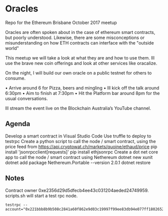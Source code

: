 # Oracles
Repo for the Ethereum Brisbane October 2017 meetup

Oracles are often spoken about in the case of ethereum smart contracts, but poorly understood.  Likewise, there are some misconceptions or misunderstanding on how ETH contracts can interface with the "outside world"

This meetup we will take a look at what they are and how to use them. Ill use the brave new coin offerings and look at other services like oracalize.

On the night, I will build our own oracle on a public testnet for others to consume.

• Arrive around 6 for Pizza, beers and mingling
• Ill kick off the talk around 6:30pm
• Aim to finish at 7:30pm
• Hit the Platform bar around 8pm for the usual conversations.

Ill stream the event live on the Blockchain Australia’s YouTube channel.

## Agenda

Develop a smart contract in Visual Studio Code
Use truffle to deploy to testrpc
Create a python script to call the node / smart contract, using the price feed from https://api.cryptowat.ch/markets/quoine/ethaud/price
    pip install 'jsonrpcclient[requests]'
    pip install ethjsonrpc
Create a dot net core app to call the node / smart contract using Nethereum
    dotnet new xunit
    dotnet add package Nethereum.Portable --version 2.0.1
    dotnet restore
    

## Notes
Contract owner 0xe2356d29d5dfecb4ee43c031204aeded24749959.  scripts.sh will start a test rpc node.
```
testrpc --account="0x221bbb8b9b508c2841a60f862e9d03c19997f99ee83db94e077ff180265247,100000000000000000000"
```